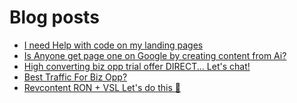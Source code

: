 # Blog posts
<!-- BLOG-POST-LIST:START -->
- [I need Help with code on my landing pages](https://afflift.com/f/threads/i-need-help-with-code-on-my-landing-pages.9907/)
- [Is Anyone get page one on Google by creating content from Ai?](https://afflift.com/f/threads/is-anyone-get-page-one-on-google-by-creating-content-from-ai.9698/)
- [High converting biz opp trial offer DIRECT... Let&#39;s chat!](https://afflift.com/f/threads/high-converting-biz-opp-trial-offer-direct-lets-chat.9949/)
- [Best Traffic For Biz Opp?](https://afflift.com/f/threads/best-traffic-for-biz-opp.9948/)
- [Revcontent RON + VSL Let&#39;s do this 🚀](https://afflift.com/f/threads/revcontent-ron-vsl-lets-do-this-%F0%9F%9A%80.9662/)
<!-- BLOG-POST-LIST:END -->

